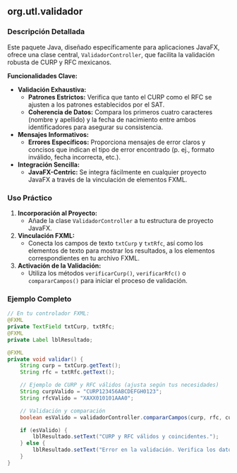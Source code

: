 ## **org.utl.validador**

### **Descripción Detallada**

Este paquete Java, diseñado específicamente para aplicaciones JavaFX, ofrece una clase central, `ValidadorController`, que facilita la validación robusta de CURP y RFC mexicanos.

**Funcionalidades Clave:**

* **Validación Exhaustiva:**
  * **Patrones Estrictos:** Verifica que tanto el CURP como el RFC se ajusten a los patrones establecidos por el SAT.
  * **Coherencia de Datos:** Compara los primeros cuatro caracteres (nombre y apellido) y la fecha de nacimiento entre ambos identificadores para asegurar su consistencia.
* **Mensajes Informativos:**
  * **Errores Específicos:** Proporciona mensajes de error claros y concisos que indican el tipo de error encontrado (p. ej., formato inválido, fecha incorrecta, etc.).
* **Integración Sencilla:**
  * **JavaFX-Centric:** Se integra fácilmente en cualquier proyecto JavaFX a través de la vinculación de elementos FXML.

### **Uso Práctico**

1. **Incorporación al Proyecto:**
   * Añade la clase `ValidadorController` a tu estructura de proyecto JavaFX.
2. **Vinculación FXML:**
   * Conecta los campos de texto `txtCurp` y `txtRfc`, así como los elementos de texto para mostrar los resultados, a los elementos correspondientes en tu archivo FXML.
3. **Activación de la Validación:**
   * Utiliza los métodos `verificarCurp()`, `verificarRfc()` o `compararCampos()` para iniciar el proceso de validación.

### **Ejemplo Completo**

```java
// En tu controlador FXML:
@FXML
private TextField txtCurp, txtRfc;
@FXML
private Label lblResultado;

@FXML
private void validar() {
    String curp = txtCurp.getText();
    String rfc = txtRfc.getText();

    // Ejemplo de CURP y RFC válidos (ajusta según tus necesidades)
    String curpValido = "CURP123456ABCDEFGH0123";
    String rfcValido = "XAXX010101AAA0";

    // Validación y comparación
    boolean esValido = validadorController.compararCampos(curp, rfc, curpValido, rfcValido);

    if (esValido) {
        lblResultado.setText("CURP y RFC válidos y coincidentes.");
    } else {
        lblResultado.setText("Error en la validación. Verifica los datos ingresados.");
    }
}
